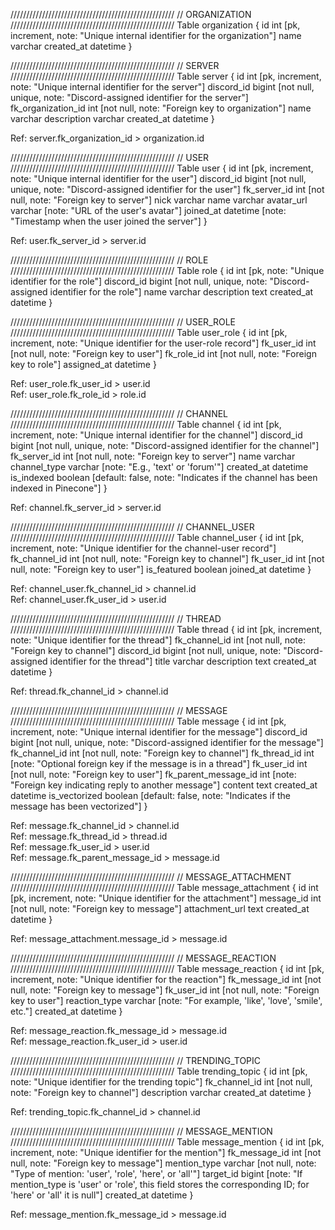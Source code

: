 ////////////////////////////////////////////////////
// ORGANIZATION
////////////////////////////////////////////////////
Table organization {
id int [pk, increment, note: "Unique internal identifier for the organization"]
name varchar
created_at datetime
}

////////////////////////////////////////////////////
// SERVER
////////////////////////////////////////////////////
Table server {
id int [pk, increment, note: "Unique internal identifier for the server"]
discord_id bigint [not null, unique, note: "Discord-assigned identifier for the server"]
fk_organization_id int [not null, note: "Foreign key to organization"]
name varchar
description varchar
created_at datetime
}

Ref: server.fk_organization_id > organization.id

////////////////////////////////////////////////////
// USER
////////////////////////////////////////////////////
Table user {
id int [pk, increment, note: "Unique internal identifier for the user"]
discord_id bigint [not null, unique, note: "Discord-assigned identifier for the user"]
fk_server_id int [not null, note: "Foreign key to server"]
nick varchar
name varchar
avatar_url varchar [note: "URL of the user's avatar"]
joined_at datetime [note: "Timestamp when the user joined the server"]
}

Ref: user.fk_server_id > server.id

////////////////////////////////////////////////////
// ROLE
////////////////////////////////////////////////////
Table role {
id int [pk, note: "Unique identifier for the role"]
discord_id bigint [not null, unique, note: "Discord-assigned identifier for the role"]
name varchar
description text
created_at datetime
}

////////////////////////////////////////////////////
// USER_ROLE
////////////////////////////////////////////////////
Table user_role {
id int [pk, increment, note: "Unique identifier for the user-role record"]
fk_user_id int [not null, note: "Foreign key to user"]
fk_role_id int [not null, note: "Foreign key to role"]
assigned_at datetime
}

Ref: user_role.fk_user_id > user.id  
Ref: user_role.fk_role_id > role.id

////////////////////////////////////////////////////
// CHANNEL
////////////////////////////////////////////////////
Table channel {
id int [pk, increment, note: "Unique internal identifier for the channel"]
discord_id bigint [not null, unique, note: "Discord-assigned identifier for the channel"]
fk_server_id int [not null, note: "Foreign key to server"]
name varchar
channel_type varchar [note: "E.g., 'text' or 'forum'"]
created_at datetime
is_indexed boolean [default: false, note: "Indicates if the channel has been indexed in Pinecone"]
}

Ref: channel.fk_server_id > server.id

////////////////////////////////////////////////////
// CHANNEL_USER
////////////////////////////////////////////////////
Table channel_user {
id int [pk, increment, note: "Unique identifier for the channel-user record"]
fk_channel_id int [not null, note: "Foreign key to channel"]
fk_user_id int [not null, note: "Foreign key to user"]
is_featured boolean
joined_at datetime
}

Ref: channel_user.fk_channel_id > channel.id  
Ref: channel_user.fk_user_id > user.id

////////////////////////////////////////////////////
// THREAD
////////////////////////////////////////////////////
Table thread {
id int [pk, increment, note: "Unique identifier for the thread"]
fk_channel_id int [not null, note: "Foreign key to channel"]
discord_id bigint [not null, unique, note: "Discord-assigned identifier for the thread"]
title varchar
description text
created_at datetime
}

Ref: thread.fk_channel_id > channel.id

////////////////////////////////////////////////////
// MESSAGE
////////////////////////////////////////////////////
Table message {
id int [pk, increment, note: "Unique internal identifier for the message"]
discord_id bigint [not null, unique, note: "Discord-assigned identifier for the message"]
fk_channel_id int [not null, note: "Foreign key to channel"]
fk_thread_id int [note: "Optional foreign key if the message is in a thread"]
fk_user_id int [not null, note: "Foreign key to user"]
fk_parent_message_id int [note: "Foreign key indicating reply to another message"]
content text
created_at datetime
is_vectorized boolean [default: false, note: "Indicates if the message has been vectorized"]
}

Ref: message.fk_channel_id > channel.id  
Ref: message.fk_thread_id > thread.id  
Ref: message.fk_user_id > user.id  
Ref: message.fk_parent_message_id > message.id

////////////////////////////////////////////////////
// MESSAGE_ATTACHMENT
////////////////////////////////////////////////////
Table message_attachment {
id int [pk, increment, note: "Unique identifier for the attachment"]
message_id int [not null, note: "Foreign key to message"]
attachment_url text
created_at datetime
}

Ref: message_attachment.message_id > message.id

////////////////////////////////////////////////////
// MESSAGE_REACTION
////////////////////////////////////////////////////
Table message_reaction {
id int [pk, increment, note: "Unique identifier for the reaction"]
fk_message_id int [not null, note: "Foreign key to message"]
fk_user_id int [not null, note: "Foreign key to user"]
reaction_type varchar [note: "For example, 'like', 'love', 'smile', etc."]
created_at datetime
}

Ref: message_reaction.fk_message_id > message.id  
Ref: message_reaction.fk_user_id > user.id

////////////////////////////////////////////////////
// TRENDING_TOPIC
////////////////////////////////////////////////////
Table trending_topic {
id int [pk, note: "Unique identifier for the trending topic"]
fk_channel_id int [not null, note: "Foreign key to channel"]
description varchar
created_at datetime
}

Ref: trending_topic.fk_channel_id > channel.id

////////////////////////////////////////////////////
// MESSAGE_MENTION
////////////////////////////////////////////////////
Table message_mention {
id int [pk, increment, note: "Unique identifier for the mention"]
fk_message_id int [not null, note: "Foreign key to message"]
mention_type varchar [not null, note: "Type of mention: 'user', 'role', 'here', or 'all'"]
target_id bigint [note: "If mention_type is 'user' or 'role', this field stores the corresponding ID; for 'here' or 'all' it is null"]
created_at datetime
}

Ref: message_mention.fk_message_id > message.id
